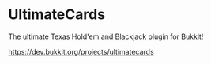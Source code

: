# UltimateCards
The ultimate Texas Hold'em and Blackjack plugin for Bukkit!

https://dev.bukkit.org/projects/ultimatecards
